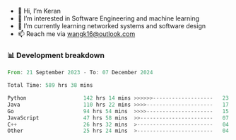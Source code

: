 - 👋 Hi, I’m Keran
- 👀 I’m interested in Software Engineering and machine learning
- 🌱 I’m currently learning networked systems and software design
- 📫 Reach me via wangk16@outlook.com


###  📊 Development breakdown
<!--START_SECTION:waka-->

```rust
From: 21 September 2023 - To: 07 December 2024

Total Time: 589 hrs 38 mins

Python                  142 hrs 14 mins >>>>>>-------------------   23.13 %
Java                    110 hrs 22 mins >>>>---------------------   17.95 %
Go                      94 hrs 54 mins  >>>>---------------------   15.43 %
JavaScript              47 hrs 58 mins  >>-----------------------   07.80 %
C++                     26 hrs 32 mins  >------------------------   04.31 %
Other                   25 hrs 24 mins  >------------------------   04.13 %
```

<!--END_SECTION:waka-->

<!---
keran-w/keran-w is a ✨ special ✨ repository because its `README.md` (this file) appears on your GitHub profile.
You can click the Preview link to take a look at your changes.
--->
